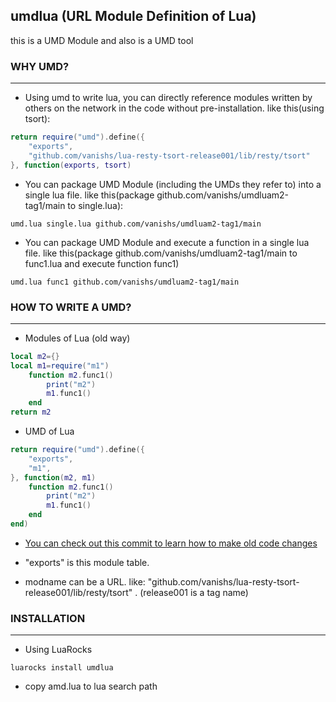 ## umdlua (URL Module Definition of Lua)
this is a UMD Module and also is a UMD tool


### WHY UMD? 
----------------------------
- Using umd to write lua, you can directly reference modules written by others on the network in the code without pre-installation. like this(using tsort):
```lua
return require("umd").define({
    "exports",
    "github.com/vanishs/lua-resty-tsort-release001/lib/resty/tsort"
}, function(exports, tsort)
```
- You can package UMD Module (including the UMDs they refer to) into a single lua file. like this(package github.com/vanishs/umdluam2-tag1/main to single.lua):
```shell
umd.lua single.lua github.com/vanishs/umdluam2-tag1/main
```
- You can package UMD Module and execute a function in a single lua file. like this(package github.com/vanishs/umdluam2-tag1/main to func1.lua and execute function func1)
```shell
umd.lua func1 github.com/vanishs/umdluam2-tag1/main
```

### HOW TO WRITE A UMD?
----------------------------

- Modules of Lua (old way)
```lua
local m2={}
local m1=require("m1")
    function m2.func1()
        print("m2")
        m1.func1()
    end
return m2
```
- UMD of Lua
```lua
return require("umd").define({
    "exports",
    "m1",
}, function(m2, m1)
    function m2.func1()
        print("m2")
        m1.func1()
    end
end)
```

- [You can check out this commit to learn how to make old code changes](https://github.com/vanishs/lua-resty-tsort/commit/81a5634954be9bddcf1020f7a376f44bc297da36)

- "exports" is this module table.
- modname can be a URL. like: "github.com/vanishs/lua-resty-tsort-release001/lib/resty/tsort" . (release001 is a tag name)
### INSTALLATION
----------------------------
- Using LuaRocks
```shell
luarocks install umdlua
```
- copy amd.lua to lua search path
